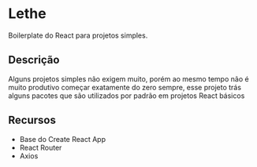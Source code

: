 # Lethe 

Boilerplate do React para projetos simples.

## Descrição 

Alguns projetos simples não exigem muito, porém ao mesmo tempo não é 
muito produtivo começar exatamente do zero sempre, esse projeto trás alguns pacotes
que são utilizados por padrão em projetos React básicos

## Recursos

* Base do Create React App
* React Router
* Axios
